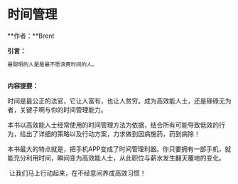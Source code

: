 # 时间管理

**作者：**Brent

**引言：**

```txt
最聪明的人是是最不愿浪费时间的人。
																				--- 但丁
```

**内容提要：**

​		时间是最公正的法官，它让人富有，也让人贫穷。成为高效能人士，还是碌碌无为者，关键子啊与你的时间管理能力。

​		本书以高效能人士经常使用的时间管理方法为依据，结合所有可能导致低效的行为，给出了详细的策略以及行动方案，力求做到因病施药，药到病除！

​		本书最大的特点就是，把手机APP变成了时间管理利器。你只要拥有一部手机，就能充分利用时间，瞬间变为高效能人士，从此职位与薪水发生翻天覆地的变化。

​		让我们马上行动起来，在不经意间养成高效习惯！



 
